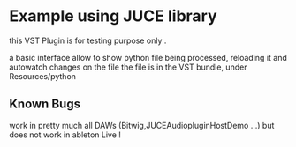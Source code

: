 Example using JUCE library
=====
this VST Plugin is for testing purpose only .

a basic interface allow to show python file being processed, reloading it and autowatch changes on the file
the file is in the VST bundle, under Resources/python





Known Bugs
-
work in pretty much all DAWs (Bitwig,JUCEAudiopluginHostDemo ...) but does not work in ableton Live !